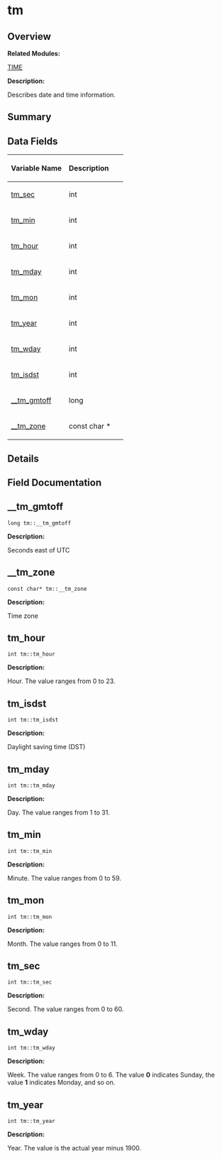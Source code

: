 # tm<a name="EN-US_TOPIC_0000001055358158"></a>

## **Overview**<a name="section2138624269084843"></a>

**Related Modules:**

[TIME](time.md)

**Description:**

Describes date and time information. 

## **Summary**<a name="section1915964305084843"></a>

## Data Fields<a name="pub-attribs"></a>

<a name="table1361022178084843"></a>
<table><thead align="left"><tr id="row38325888084843"><th class="cellrowborder" valign="top" width="50%" id="mcps1.1.3.1.1"><p id="p1148809473084843"><a name="p1148809473084843"></a><a name="p1148809473084843"></a>Variable Name</p>
</th>
<th class="cellrowborder" valign="top" width="50%" id="mcps1.1.3.1.2"><p id="p1207532853084843"><a name="p1207532853084843"></a><a name="p1207532853084843"></a>Description</p>
</th>
</tr>
</thead>
<tbody><tr id="row1274468718084843"><td class="cellrowborder" valign="top" width="50%" headers="mcps1.1.3.1.1 "><p id="p813107906084843"><a name="p813107906084843"></a><a name="p813107906084843"></a><a href="tm.md#a4d098a9a5c03a00b2ee61e10851de81e">tm_sec</a></p>
</td>
<td class="cellrowborder" valign="top" width="50%" headers="mcps1.1.3.1.2 "><p id="p1170138611084843"><a name="p1170138611084843"></a><a name="p1170138611084843"></a>int </p>
</td>
</tr>
<tr id="row1007029505084843"><td class="cellrowborder" valign="top" width="50%" headers="mcps1.1.3.1.1 "><p id="p2105363298084843"><a name="p2105363298084843"></a><a name="p2105363298084843"></a><a href="tm.md#af414eb7c86cc3099595211eee4d4211b">tm_min</a></p>
</td>
<td class="cellrowborder" valign="top" width="50%" headers="mcps1.1.3.1.2 "><p id="p910616960084843"><a name="p910616960084843"></a><a name="p910616960084843"></a>int </p>
</td>
</tr>
<tr id="row695471644084843"><td class="cellrowborder" valign="top" width="50%" headers="mcps1.1.3.1.1 "><p id="p898737655084843"><a name="p898737655084843"></a><a name="p898737655084843"></a><a href="tm.md#a3e7ca4e37f1abcaf56b8a916c38eb9fe">tm_hour</a></p>
</td>
<td class="cellrowborder" valign="top" width="50%" headers="mcps1.1.3.1.2 "><p id="p531765287084843"><a name="p531765287084843"></a><a name="p531765287084843"></a>int </p>
</td>
</tr>
<tr id="row2043065628084843"><td class="cellrowborder" valign="top" width="50%" headers="mcps1.1.3.1.1 "><p id="p1953881118084843"><a name="p1953881118084843"></a><a name="p1953881118084843"></a><a href="tm.md#ab8d8904bad43b0c8b96e61941c5b5310">tm_mday</a></p>
</td>
<td class="cellrowborder" valign="top" width="50%" headers="mcps1.1.3.1.2 "><p id="p444394293084843"><a name="p444394293084843"></a><a name="p444394293084843"></a>int </p>
</td>
</tr>
<tr id="row1206058761084843"><td class="cellrowborder" valign="top" width="50%" headers="mcps1.1.3.1.1 "><p id="p1610855419084843"><a name="p1610855419084843"></a><a name="p1610855419084843"></a><a href="tm.md#a112ac36fa2f593777138a417cf031e17">tm_mon</a></p>
</td>
<td class="cellrowborder" valign="top" width="50%" headers="mcps1.1.3.1.2 "><p id="p1755166084843"><a name="p1755166084843"></a><a name="p1755166084843"></a>int </p>
</td>
</tr>
<tr id="row97934438084843"><td class="cellrowborder" valign="top" width="50%" headers="mcps1.1.3.1.1 "><p id="p2005199058084843"><a name="p2005199058084843"></a><a name="p2005199058084843"></a><a href="tm.md#a33adf78fd6476b2120ce3b9c4a852053">tm_year</a></p>
</td>
<td class="cellrowborder" valign="top" width="50%" headers="mcps1.1.3.1.2 "><p id="p1785271455084843"><a name="p1785271455084843"></a><a name="p1785271455084843"></a>int </p>
</td>
</tr>
<tr id="row1332665792084843"><td class="cellrowborder" valign="top" width="50%" headers="mcps1.1.3.1.1 "><p id="p173418842084843"><a name="p173418842084843"></a><a name="p173418842084843"></a><a href="tm.md#afe81a8c46f1c693c43f259b288859f4f">tm_wday</a></p>
</td>
<td class="cellrowborder" valign="top" width="50%" headers="mcps1.1.3.1.2 "><p id="p1385395449084843"><a name="p1385395449084843"></a><a name="p1385395449084843"></a>int </p>
</td>
</tr>
<tr id="row553747855084843"><td class="cellrowborder" valign="top" width="50%" headers="mcps1.1.3.1.1 "><p id="p635846649084843"><a name="p635846649084843"></a><a name="p635846649084843"></a><a href="tm.md#a5645ca0580c8ab2c24f6c2965d9c9f9c">tm_isdst</a></p>
</td>
<td class="cellrowborder" valign="top" width="50%" headers="mcps1.1.3.1.2 "><p id="p1855547903084843"><a name="p1855547903084843"></a><a name="p1855547903084843"></a>int </p>
</td>
</tr>
<tr id="row1171762175084843"><td class="cellrowborder" valign="top" width="50%" headers="mcps1.1.3.1.1 "><p id="p1051440867084843"><a name="p1051440867084843"></a><a name="p1051440867084843"></a><a href="tm.md#ab077b3fcacf0aa575918483856c9cc7c">__tm_gmtoff</a></p>
</td>
<td class="cellrowborder" valign="top" width="50%" headers="mcps1.1.3.1.2 "><p id="p1067694553084843"><a name="p1067694553084843"></a><a name="p1067694553084843"></a>long </p>
</td>
</tr>
<tr id="row1099460784084843"><td class="cellrowborder" valign="top" width="50%" headers="mcps1.1.3.1.1 "><p id="p1604837219084843"><a name="p1604837219084843"></a><a name="p1604837219084843"></a><a href="tm.md#ada643d899220f1284814158a9efaf0f0">__tm_zone</a></p>
</td>
<td class="cellrowborder" valign="top" width="50%" headers="mcps1.1.3.1.2 "><p id="p683515849084843"><a name="p683515849084843"></a><a name="p683515849084843"></a>const char * </p>
</td>
</tr>
</tbody>
</table>

## **Details**<a name="section1440043204084843"></a>

## **Field Documentation**<a name="section579690675084843"></a>

## \_\_tm\_gmtoff<a name="ab077b3fcacf0aa575918483856c9cc7c"></a>

```
long tm::__tm_gmtoff
```

 **Description:**

Seconds east of UTC 

## \_\_tm\_zone<a name="ada643d899220f1284814158a9efaf0f0"></a>

```
const char* tm::__tm_zone
```

 **Description:**

Time zone 

## tm\_hour<a name="a3e7ca4e37f1abcaf56b8a916c38eb9fe"></a>

```
int tm::tm_hour
```

 **Description:**

Hour. The value ranges from 0 to 23. 

## tm\_isdst<a name="a5645ca0580c8ab2c24f6c2965d9c9f9c"></a>

```
int tm::tm_isdst
```

 **Description:**

Daylight saving time \(DST\) 

## tm\_mday<a name="ab8d8904bad43b0c8b96e61941c5b5310"></a>

```
int tm::tm_mday
```

 **Description:**

Day. The value ranges from 1 to 31. 

## tm\_min<a name="af414eb7c86cc3099595211eee4d4211b"></a>

```
int tm::tm_min
```

 **Description:**

Minute. The value ranges from 0 to 59. 

## tm\_mon<a name="a112ac36fa2f593777138a417cf031e17"></a>

```
int tm::tm_mon
```

 **Description:**

Month. The value ranges from 0 to 11. 

## tm\_sec<a name="a4d098a9a5c03a00b2ee61e10851de81e"></a>

```
int tm::tm_sec
```

 **Description:**

Second. The value ranges from 0 to 60. 

## tm\_wday<a name="afe81a8c46f1c693c43f259b288859f4f"></a>

```
int tm::tm_wday
```

 **Description:**

Week. The value ranges from 0 to 6. The value  **0**  indicates Sunday, the value  **1**  indicates Monday, and so on. 

## tm\_year<a name="a33adf78fd6476b2120ce3b9c4a852053"></a>

```
int tm::tm_year
```

 **Description:**

Year. The value is the actual year minus 1900. 

